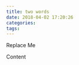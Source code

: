 ```yaml
---
title: two words
date: 2018-04-02 17:20:26
categories:
tags:
---
```


Replace Me

<!--more-->

Content
